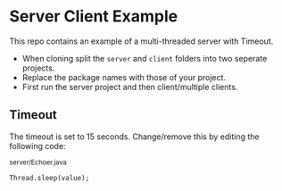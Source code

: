 # Server Client Example

This repo contains an example of a multi-threaded server with Timeout.

- When cloning split the `server` and `client` folders into two seperate projects.
- Replace the package names with those of your project.
- First run the server project and then client/multiple clients.


## Timeout

The timeout is set to 15 seconds. Change/remove this by editing the following code:

<small>server/Echoer.java</small>
```
Thread.sleep(value);
```
